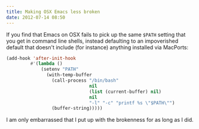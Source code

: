 ```yaml
---
title: Making OSX Emacs less broken
date: 2012-07-14 08:50
---
```


If you find that Emacs on OSX fails to pick up the same `$PATH`
setting that you get in command line shells, instead defaulting to an
impoverished default that doesn't include (for instance) anything
installed via MacPorts:

```lisp
(add-hook 'after-init-hook
         #'(lambda ()
             (setenv "PATH"
               (with-temp-buffer
                 (call-process "/bin/bash"
                               nil
                               (list (current-buffer) nil)
                               nil
                               "-l" "-c" "printf %s \"$PATH\"")
                 (buffer-string)))))
```

I am only embarrassed that I put up with the brokenness for as long as
I did.
